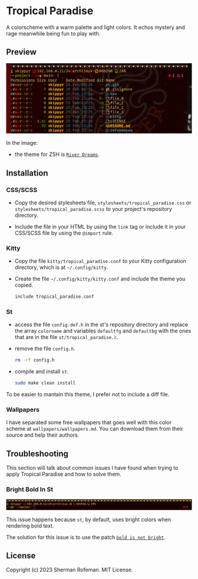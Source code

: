 # Tropical Paradise

A colorscheme with a warm palette and light colors. It echos
mystery and rage meanwhile being fun to play with.


## Preview
![](preview/preview_0.png)

In the image:
  + the theme for ZSH is [`River Dreams`](https://github.com/skippyr/river_dreams).

## Installation

### CSS/SCSS

  + Copy the desired stylesheets file, `stylesheets/tropical_paradise.css` or
    `stylesheets/tropical_paradise.scss` to your project's repository directory.

  + Include the file in your HTML by using the `link` tag or include it in your
    CSS/SCSS file by using the `@import` rule.


### Kitty

  + Copy the file `kitty/tropical_paradise.conf` to your Kitty configuration
    directory, which is at `~/.config/kitty`.
  + Create the file `~/.config/kitty/kitty.conf` and include the theme you
    copied.

    ```bash
    include tropical_paradise.conf
    ```


### St

  + access the file `config.def.h` in the st's repository directory and
    replace the array `colorname` and variables `defaultfg` and `defaultbg`
    with the ones that are in the file `st/tropical_paradise.c`.
  + remove the file `config.h`.
    
    ```bash
    rm -rf config.h
    ```
  + compile and install `st`.

    ```bash
    sudo make clean install
    ```
  
  To be easier to mantain this theme, I prefer not to include a diff file.


### Wallpapers

I have separated some free wallpapers that goes well with this color scheme at
`wallpapers/wallpapers.md`. You can download them from their source and help
their authors.


## Troubleshooting

This section will talk about common issues I have found when trying to apply Tropical Paradise and how to solve them.


### Bright Bold In St

![](images/troubleshooting/bright_bold_0.png)

This issue happens because `st`, by default, uses bright colors when rendering
bold text.

The solution for this issue is to use the patch [`bold is not bright`](https://st.suckless.org/patches/bold-is-not-bright).


## License

Copyright (c) 2023 Sherman Rofeman. MIT License.
